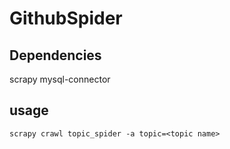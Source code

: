 # GithubSpider

## Dependencies
scrapy
mysql-connector


## usage
```
scrapy crawl topic_spider -a topic=<topic name>
```
